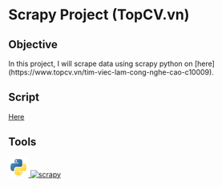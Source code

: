 # Scrapy Project (TopCV.vn)

<h2>Objective</h2>
In this project, I will scrape data using scrapy python on [here](https://www.topcv.vn/tim-viec-lam-cong-nghe-cao-c10009).

<h2>Script</h2>

[Here](https://github.com/arrlanyhars/scraping-topcvvn-scrapy/blob/master/topcvvn1/spiders/posts_spider.py)

<h2>Tools</h2>
<a href="https://www.python.org" target="_blank" rel="noreferrer"> <img src="https://raw.githubusercontent.com/devicons/devicon/master/icons/python/python-original.svg" alt="python" width="40" height="40"/> </a> <a href="https://scrapy.org/" target="_blank" rel="noreferrer"> <img src="https://camo.githubusercontent.com/40d00cefb120a829517e503658aaf6c987d5f9cc6be5e2e35fb20bd63bdbceb5/68747470733a2f2f7363726170792e6f72672f696d672f7363726170796c6f676f2e706e67" alt="scrapy" width="40" height="40"/> </a>
